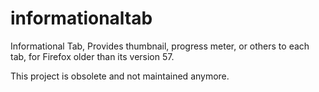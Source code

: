 # informationaltab

Informational Tab, Provides thumbnail, progress meter, or others to each tab, for Firefox older than its version 57.

This project is obsolete and not maintained anymore.
